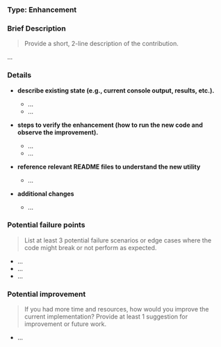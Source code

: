 ### Type: Enhancement

### Brief Description
> Provide a short, 2-line description of the contribution.

...

### Details

* **describe existing state (e.g., current console output, results, etc.).**
  * ...
  * ...

* **steps to verify the enhancement (how to run the new code and observe the improvement).**
  * ...
  * ...

* **reference relevant README files to understand the new utility**
  * ...

* **additional changes**
  * ...

### Potential failure points
> List at least 3 potential failure scenarios or edge cases where the code might break or not perform as expected.

* ...
* ...
* ...


### Potential improvement
> If you had more time and resources, how would you improve the current implementation? Provide at least 1 suggestion for improvement or future work.

* ...
